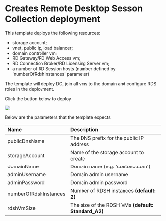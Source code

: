 # Creates Remote Desktop Sesson Collection deployment

This template deploys the following resources:

<ul><li>storage account;</li><li>vnet, public ip, load balancer;</li><li>domain controller vm;</li><li>RD Gateway/RD Web Access vm;</li><li>RD Connection Broker/RD Licensing Server vm;</li><li>a number of RD Session hosts (number defined by 'numberOfRdshInstances' parameter)</li></ul>

The template will deploy DC, join all vms to the domain and configure RDS roles in the deployment.

Click the button below to deploy

<a href="https://portal.azure.com/#create/Microsoft.Template/uri/https%3A%2F%2Fraw.githubusercontent.com%2FAzure%2Fazure-quickstart-templates%2Fmaster%2Frds-deployment%2Fazuredeploy.json" target="_blank">
    <img src="http://azuredeploy.net/deploybutton.png"/>
</a>

Below are the parameters that the template expects

| Name   | Description    |
|:--- |:---|
| publicDnsName | The DNS prefix for the public IP address |
| storageAccount | Name of the storage account to create |
| domainName | Domain name (e.g. 'contoso.com') |
| adminUsername | Domain admin username |
| adminPassword | Domain admin password |
| numberOfRdshInstances | Number of RDSH instances **(default: 2)** |
| rdshVmSize | The size of the RDSH VMs **(default: Standard_A2)** |




